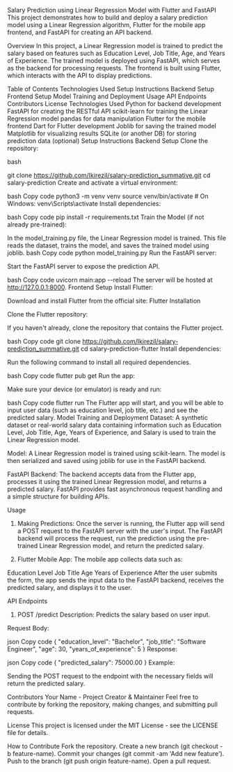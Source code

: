Salary Prediction using Linear Regression Model with Flutter and FastAPI
This project demonstrates how to build and deploy a salary prediction model using a Linear Regression algorithm, Flutter for the mobile app frontend, and FastAPI for creating an API backend.

Overview
In this project, a Linear Regression model is trained to predict the salary based on features such as Education Level, Job Title, Age, and Years of Experience. The trained model is deployed using FastAPI, which serves as the backend for processing requests. The frontend is built using Flutter, which interacts with the API to display predictions.

Table of Contents
Technologies Used
Setup Instructions
Backend Setup
Frontend Setup
Model Training and Deployment
Usage
API Endpoints
Contributors
License
Technologies Used
Python for backend development
FastAPI for creating the RESTful API
scikit-learn for training the Linear Regression model
pandas for data manipulation
Flutter for the mobile frontend
Dart for Flutter development
Joblib for saving the trained model
Matplotlib for visualizing results
SQLite (or another DB) for storing prediction data (optional)
Setup Instructions
Backend Setup
Clone the repository:

bash

git clone https://github.com/IkireziI/salary-prediction_summative.git
cd salary-prediction
Create and activate a virtual environment:

bash
Copy code
python3 -m venv venv
source venv/bin/activate  # On Windows: venv\Scripts\activate
Install dependencies:

bash
Copy code
pip install -r requirements.txt
Train the Model (if not already pre-trained):

In the model_training.py file, the Linear Regression model is trained. This file reads the dataset, trains the model, and saves the trained model using joblib.
bash
Copy code
python model_training.py
Run the FastAPI server:

Start the FastAPI server to expose the prediction API.

bash
Copy code
uvicorn main:app --reload
The server will be hosted at http://127.0.0.1:8000.
Frontend Setup
Install Flutter:

Download and install Flutter from the official site: Flutter Installation

Clone the Flutter repository:

If you haven't already, clone the repository that contains the Flutter project.

bash
Copy code
git clone https://github.com/IkireziI/salary-prediction_summative.git
cd salary-prediction-flutter
Install dependencies:

Run the following command to install all required dependencies.

bash
Copy code
flutter pub get
Run the app:

Make sure your device (or emulator) is ready and run:

bash
Copy code
flutter run
The Flutter app will start, and you will be able to input user data (such as education level, job title, etc.) and see the predicted salary.
Model Training and Deployment
Dataset: A synthetic dataset or real-world salary data containing information such as Education Level, Job Title, Age, Years of Experience, and Salary is used to train the Linear Regression model.

Model: A Linear Regression model is trained using scikit-learn. The model is then serialized and saved using joblib for use in the FastAPI backend.

FastAPI Backend: The backend accepts data from the Flutter app, processes it using the trained Linear Regression model, and returns a predicted salary. FastAPI provides fast asynchronous request handling and a simple structure for building APIs.

Usage
1. Making Predictions:
Once the server is running, the Flutter app will send a POST request to the FastAPI server with the user's input. The FastAPI backend will process the request, run the prediction using the pre-trained Linear Regression model, and return the predicted salary.

2. Flutter Mobile App:
The mobile app collects data such as:

Education Level
Job Title
Age
Years of Experience
After the user submits the form, the app sends the input data to the FastAPI backend, receives the predicted salary, and displays it to the user.

API Endpoints
1. POST /predict
Description: Predicts the salary based on user input.

Request Body:

json
Copy code
{
  "education_level": "Bachelor",
  "job_title": "Software Engineer",
  "age": 30,
  "years_of_experience": 5
}
Response:

json
Copy code
{
  "predicted_salary": 75000.00
}
Example:

Sending the POST request to the endpoint with the necessary fields will return the predicted salary.

Contributors
Your Name - Project Creator & Maintainer
Feel free to contribute by forking the repository, making changes, and submitting pull requests.

License
This project is licensed under the MIT License - see the LICENSE file for details.

How to Contribute
Fork the repository.
Create a new branch (git checkout -b feature-name).
Commit your changes (git commit -am 'Add new feature').
Push to the branch (git push origin feature-name).
Open a pull request.
